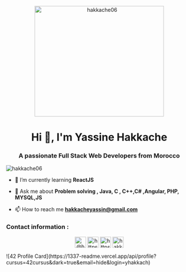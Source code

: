 
<p align="center"> <img src="me 2.jpeg" alt="hakkache06" width="350" height="300" /> </p>



<h1 align="center">Hi 👋, I'm Yassine Hakkache</h1>
<h3 align="center">A passionate Full Stack Web Developers from Morocco</h3>

<p align="left"> <img src="https://komarev.com/ghpvc/?username=hakkache06" alt="hakkache06" /> </p>

- 🌱 I’m currently learning  **ReactJS**

- 💬 Ask me about **Problem solving , Java, C , C++,C# ,Angular, PHP, MYSQL,JS**

- 📫 How to reach me **hakkacheyassin@gmail.com**



 <h3>Contact information : </h3>

<p align="center">
<a href="https://twitter.com/@hakkacheyassine" target="blank"><img align="center" src="https://cdn.jsdelivr.net/npm/simple-icons@3.0.1/icons/twitter.svg" alt="@hakkacheyassine" height="30" width="30" /></a>
<a href="https://linkedin.com/in/https://www.linkedin.com/in/yassine-hakkache-857362160/" target="blank"><img align="center" src="https://cdn.jsdelivr.net/npm/simple-icons@3.0.1/icons/linkedin.svg" alt="https://www.linkedin.com/in/yassine-hakkache-857362160/" height="30" width="30" /></a>
<a href="https://fb.com/https://www.facebook.com/hakkache.yassin" target="blank"><img align="center" src="https://cdn.jsdelivr.net/npm/simple-icons@3.0.1/icons/facebook.svg" alt="https://www.facebook.com/hakkache.yassin" height="30" width="30" /></a>
<a href="https://instagram.com/hakkacheyassine" target="blank"><img align="center" src="https://cdn.jsdelivr.net/npm/simple-icons@3.0.1/icons/instagram.svg" alt="hakkacheyassine" height="30" width="30" /></a>
</p>
![42 Profile Card](https://1337-readme.vercel.app/api/profile?cursus=42cursus&dark=true&email=hide&login=yhakkach)
